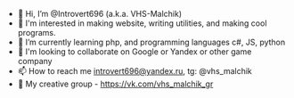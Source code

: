 - 👋 Hi, I’m @Introvert696 (a.k.a. VHS-Malchik)
- 👀 I'm interested in making website, writing utilities, and making cool programs.
- 🌱 I’m currently learning php, and programming languages c#, JS, python
- 💞️ I'm looking to collaborate on Google or Yandex or other game company
- 📫 How to reach me introvert696@yandex.ru, tg: @vhs_malchik
- 📘 My creative group - https://vk.com/vhs_malchik_gr


<!---
Introvert696/Introvert696 is a ✨ special ✨ repository because its `README.md` (this file) appears on your GitHub profile.
You can click the Preview link to take a look at your changes.
--->
